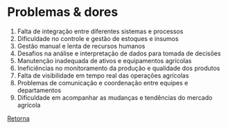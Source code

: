# Problemas & dores

1. Falta de integração entre diferentes sistemas e processos
2. Dificuldade no controle e gestão de estoques e insumos
3. Gestão manual e lenta de recursos humanos
4. Desafios na análise e interpretação de dados para tomada de decisões
5. Manutenção inadequada de ativos e equipamentos agrícolas
6. Ineficiências no monitoramento da produção e qualidade dos produtos
7. Falta de visibilidade em tempo real das operações agrícolas
8. Problemas de comunicação e coordenação entre equipes e departamentos
9. Dificuldade em acompanhar as mudanças e tendências do mercado agrícola

[Retorna](../README.md)
